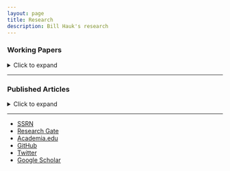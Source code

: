```yaml
---
layout: page
title: Research
description: Bill Hauk's research
---
```


### Working Papers

<details>
<summary>Click to expand</summary>

#### The Neighborhood Brand Effect on Housing Prices

##### with Doug Woodward, Marian Manic, Joseph von Nessen, and Paulo Guimaraes

We propose that neighborhoods have a measurable effect on housing prices. In theory, searching for houses by neighborhood can be seen as a heuristic process, reducing the time and effort needed to evaluate a plethora of particular local attributes that are associated with the price premium of the house. To test this hypothesis, we estimate the neighborhood’s fixed effect that picks up the time-invariant quality of the area within the framework of a hedonic housing price model. Our database encompasses more than 50,000 housing market transactions in Charleston, South Carolina. Our regression fits the data extremely well, with the neighborhood fixed effect exerting a pronounced effect on regression results and outperforming significantly alternative local areal units. The fixed effect estimates are ultimately rank-ordered to evaluate their heterogeneous effect on the housing price premium. The analysis reveals that neighborhood fixed effects capture effectively the wide range of house price premiums, from high-priced historic districts and ocean-side communities to low-price, poverty-stricken areas damaged by urban redevelopment. In addition, our approach to using spatial fixed effect estimates as a tool to measure the brand effect of regions can be used to assess the value of regional identity in other contexts like industry location and migration. 

The second important contribution we make to the literature is a new method of estimating the Moran’s I in large data sets. Based on our simplified Moran’s I tests, we show that spatial dependence is effectively eliminated when the neighborhood fixed effects are added to the model. This original econometric tool can be applied to a wide range of urban and regional research.

[click here for the most recent version of the paper]({{ BASE_PATH}}/pages/working_papers/charlestonhousingprices.pdf)

#### The Empire Strikes Back: The Effect of Historical and Cultural Affiliations on the Allocation of FDI in Eastern Europe

##### with Alexandra Troidl and Doug Woodward

This paper investigates whether culture and history impacts the spatial allocation of foreign direct investment (FDI). The importance of culture is well documented in both the international business and economics literature; however, the causal impact of culture on the location of FDI has been difficult to determine.  In this study, we implement a spatial regression discontinuity design to test for discontinuous changes in investment at the historical border of the Habsburg Empire. There is evidence that the empire had a long-lasting impact on culture, trust, and institutions in its territories. We propose that countries sharing a former affiliation with the empire will be more likely to invest in each other today. The former empire had a border which ran through several present-day countries. Cities located on either side of this historical border have shared common institutions for the last 100 years. This unique setting allows us to identify a cultural effect that is separate from institutions, nationality, religion, and language. The results suggest that there are between 0.24 and 0.32 additional investments per 10,000 individuals coming from Habsburg-affiliated countries in the former empire territories of Romania and Serbia today.

[click here for the most recent version of the paper]({{ BASE_PATH}}/pages/working_papers/habsburgempire.pdf)

#### Incentives, Agglomeration, and the Location of Greenfield Foreign Investment

##### with Alexandra Troidl and Doug Woodward

This study examines the location of manufacturing foreign direct investment (FDI) in the United States, focusing on taxes and incentives relative to agglomeration as determinants. Using a panel Poisson regression with random effects, we model the probability of site selection in U.S. states and counties. The results reveal that localization and urban agglomeration economies clearly exert the most influence on FDI location. The localization estimate, as captured by the number of domestic manufacturing establishments, has an elasticity of 0.92. Urbanization economies, measured by the area’s wage premium, have an elasticity of 1.31. Among taxes and incentives, the investment tax credit (as a share of value added) is statistically significant, with an elasticity of 1.56. Further analysis reveals that this incentive is only significant in counties that rank in the highest quartile of existing manufacturing agglomeration. In areas falling in the lowest quartile of agglomeration, our estimates indicate that job training subsidies may attract FDI location. The property tax, the job creation tax credit, and research and development tax credit have no measurable effect on the location decisions of foreign manufacturers. In addition, the distance from the foreign-owned plant to a major airport, often overlooked as a determinant in location studies, appears to be attractive.

[click here for the most recent version of the paper]({{ BASE_PATH}}/pages/working_papers/fdiincentives.pdf)

#### Raising the Cost of Doing Business in Lower Income Countries: Trade Agreements with Stringent Multilateral Environmental Regulations

##### with Bentley Coffey and Patrick McLaughlin

We explore how multilateral environmental regulations may adversely affect trade flows between countries with different incomes.   Using the gravity equation, we examine the effect on bilateral trade flows of increases in environmental regulation stringency ratings, taken from survey data covering a panel of 56 countries.  We test for significant differences in the effects of the stringency of environmental regulations on exports across countries’ income levels and EU membership. We show that an increase in environmental regulation stringency leads to a dramatic decrease in exports from poorer EU-members; conversely, a similar change in environmental regulation does not appear to significantly affect the exports of richer EU-members.  The results are consistent with our theoretical model of the costs of multilateral environmental regulations, which are disproportionately borne by poorer countries due to both the uneven competitiveness effect and the uneven burden of compliance.

[click here for the most recent version of the paper]({{ BASE_PATH}}/pages/working_papers/eutradenenviregs.pdf)

#### Heinrich Pesch and the Anglo-German Divide in Economics
(Revising to Resubmit to European Journal of the History of Economic Thought)

The Rev. Heinrich Pesch, S.J. was a German economist and social philosopher who was an active scholar from the 1890s to 1920s.  His work had a significant impact on a generation of German Catholic social thinkers and particularly the papal encyclical <i>Quadragesimo Anno</i>.  His method of social analysis, which he called Solidarism, was informed by Catholic Social Thought, but based on natural law principles that he argued were accessible to all people of good will.  This article argues that, although his school of thought did not survive the Nazi and World War II years, many of his ideas had a lingering effect on Economic thought for the German center-right.  This influence may be contrasted with the center-right in the English-speaking world, where there was a strong divorce between Christian social thinking and Economics.  Consequently, a gap emerged between Economic policy in Germany and Britain, which contributed to some of the divides leading to Brexit.

[click here for the most recent version of the paper]({{ BASE_PATH}}/pages/working_papers/pesch.pdf)
</details>

---

### Published Articles

<details>
<summary>Click to expand</summary>

#### The Impact of Chinese Imports on Indian Wage Inequality

##### with Kaveri Deb

##### Published in [<i>Indian Journal of Labour Economics</i> 2020](https://link.springer.com/article/10.1007/s41027-020-00218-5)

[GitHub page with data files](https://github.com/BillHauk/ChinaShockWagesinIndia)<br>
The paper seeks to address the growing inequality in wages between skilled and unskilled workers and between male and female workers in India due to a growing import surge from China. The study on wage movements of skilled versus unskilled workers helps us to understand how imports from India’s largest trade partner have contributed to relative factor returns in the country’s most abundant factor of production. The consideration of wage divergence between male and female workers helps us in determining how significant China’s trade is in addressing gender inequality in India’s labour market. Our analysis reveals that the import surge from China has minor effects on the growing wage difference between skilled and unskilled workers. However, the effect of the Chinese import surge on wage divergence between male and female workers is significant. The existing literature on the effects of international trade on India labour market is largely silent on the considered aspects.

#### Early Intervention in College Classes and Improved Student Outcomes

##### with John Gordanier and Chandini Sankaran

##### Published in [<i>Economics of Education Review</i> 2019](https://www.sciencedirect.com/science/article/abs/pii/S0272775718305272)

This research investigates the effectiveness of an early academic intervention in Principles of Economics courses at a large public university. After the end of the fourth week of classes, students who fell below a 70% threshold on a performance measure, or had an attendance rate below 75%, were referred to the university's Student Success Center for additional academic support. A referral consisted of students being informed of their status and being given optional assistance in course specific skills through tutoring, as well as training in general skills like time management and study skills. Using a regression discontinuity framework at the referral threshold, we find that the performance intervention improved student scores on common questions on the final exam by 6.5 to 7.5 percentage points for students at or near the performance threshold. The gains are particularly large for students who entered college with below average math placement scores. These results indicate that low-cost light-touch interventions may significantly affect student academic performance.

#### Endogeneity Bias and Growth Regressions

##### Published in [<i>Journal of Macroeconomics</i> 2017](https://www.sciencedirect.com/science/article/pii/S0164070416300854)

[GitHub page with simulation files](https://github.com/BillHauk/EndogeneityProgram)<br>
The problem of regressor endogeneity stemming from reverse casuality is one that has plagued economists working in the field of empirical economic growth for some time. This paper attempts to address the relevant magnitude of this issue in the context of growth regressions based on the Solow growth model. The paper develops a method of running Monte Carlo simulations that allows us to generate simulated data that match the moments of observed real-world data typically used in such regressions while simultaneously allowing us to impose arbitrarily high correlations between the steady-state determinants of the Solow model and the unobserved residual term of the data-generating process. After running simulations that represent a wide sample of the mathematically-possible correlations, we conclude that a between estimator or a random effects estimator will deliver a lower average absolute bias across all coefficients than alternative estimators in almost all of our simulations. Conversely, estimators that use within-country variation will generate lower biases when looking solely at rates of convergence. Furthermore, we conclude that these results are robust when restricting our sample of simulations to several subsets of the assumed parameters and to changing our assumptions about country fixed-effects terms.

#### RCA Indices, Multinational Production, and the Ricardian Trade Model

##### with Kaveri Deb

##### Published in [<i>International Economics and Economic Policy</i> 2017](https://link.springer.com/article/10.1007/s10368-015-0317-z)

The practice of using Revealed Comparative Advantage (RCA) Indices to determine the flow of goods trade among countries is well established. But an important issue that demands attention is whether the RCA indices reflect the essentials of comparative advantage theory. Deb and Basu (2011) examined the consistency of alternative RCA indices with the Heckscher-Ohlin theory of comparative advantage, leaving scope for re-examination of the indices in the context of the Ricardian comparative advantage theory, which insists on relative factor productivity differences among countries contrary to Heckscher-Ohlin’s relative factor endowment differences. The other issue which has been overlooked in much of the existing literature is the importance of value-added trade. With the growing importance of global production chains, RCA indices based on gross export values may not portray an accurate picture of the underlying comparative advantage of countries. In this context, adjusting the RCA indices to incorporate domestic value-added in exports seems to be quite relevant. This paper explores the consistency of RCA indices based on domestic value-added in exports with the Ricardian theory of comparative advantage using a panel data approach. A brief review on the structures of alternative RCA indices is also provided. The Log-of-Balassa index is found to be the best performer in this empirical examination, although the deficiencies of the index for cross-country or cross-commodity comparison must be acknowledged. The index of Yu et al. (2009) does possess the latter feature but in our study its performance is quite poor and hence its consistency with the Ricardian theory of comparative advantage is questionable.

#### Electoral Regime and Trade Policy

##### with John Hatfield

##### Published in [<i>Journal of Comparative Economics</i> 2014](https://www.sciencedirect.com/science/article/pii/S0147596714000286)

We study how trade protection varies with the electoral rules for legislative representation. In particular, we investigate different hypotheses about why trade policy differs between countries with legislatures elected by a plurality election rule in single member constituencies and legislatures elected by a proportional, or party-list, rule. Our results, which are in line with the existing literature, show that countries with list-PR systems tend to have lower trade barriers than countries with majoritarian systems. We expand on this literature by looking at the mechanisms through which this correlation can be explained. Our findings indicate that, contrary to existing theory, neither constituency size nor party strength are important when explaining this correlation. Country size does matter, but does not explain the whole of the correlation.

#### The Return of Convergence in the U.S. States

##### with Janice Boucher Breuer and John McDermott

##### Published in [<i>Applied Economics Letters</i> 2014](https://www.tandfonline.com/doi/full/10.1080/13504851.2013.826905)

We analyze convergence of per capita income across the US states for the period 1929–2011. We find that absolute convergence was in evidence early, but it broke down around 1978. It appears to have returned in 1990, although more weakly than before. We use two standard metrics to evaluate convergence: (1) σ-convergence, a reduction in the SD of state per capita income and (2) β-convergence, the fact that poor states grow faster than rich states.

#### Trade Restriction Indices and U.S. Trade Policy

##### Published in [<i>Applied Economics Letters</i> 2012](https://www.tandfonline.com/doi/full/10.1080/13504851.2011.605347)

The proper way to measure differences in trade protection across countries and economic sectors has been a vexing problem for economists studying international trade. Based on research by Anderson and Neary (2005) and Kee et al. (2009), this article proposes the use of Trade Restriction Indices (TRIs) when studying US trade policy. TRIs can potentially solve several problems related to measuring the restrictiveness of trade policy. To this end, this article creates a data set of TRIs for US imports by sector at several different levels of aggregation using the Harmonized Tariff Schedule (HS), the North American Industry Classification System (NAICS) and the Standard International Trade Classification industry coding systems.

#### U.S. Import and Export Elasticities:  A Panel Data Approach

##### Published in [<i>Empirical Economics</i> 2012](https://link.springer.com/article/10.1007/s00181-011-0456-1)

[GitHub page with generated estimates](https://github.com/BillHauk/tradeelasticityestimates)<br>
This article describes the creation of a new dataset on sectoral-level import and export elasticities in the U.S. between the years 1978 and 2001. It proposes the use of panel data techniques as a means of generating import price indexes, and then using them to measure trade elasticities while instrumenting for the endogeneous variables. In particular, it provides a dataset listing trade elasticities for a broad range of sectors at the North American Industry Classification System 4-digit, and 6-digit and the Harmonized Tariff System 6-digit, and 10-digit levels of industry aggregation. These results are compared to previous estimates in the literature. The resulting estimates can be used in a wide-range of applications in empirical studies of international trade policy, particularly in analyzing the welfare effects of international trade.

#### Protection with Many Sellers:  An Application to Legislatures with Malapportionment

##### Published in [<i>Economics and Politics</i> 2011](https://onlinelibrary.wiley.com/doi/full/10.1111/j.1468-0343.2011.00387.x)

What effect, if any, does legislative malapportionment have on international trade protection? This paper argues that in malapportioned legislatures, such as the U.S. Senate, industries become over‐represented in a legislature if they are disproportionately located in small constituencies. As a result, industries that are disproportionately located in smaller constituencies are likely to receive greater protection from international trade. To argue this point theoretically, this paper develops a new model, combining legislative bargaining and a model of lobbying to study trade protection while allowing for a legislature with multiple legislators and differently sized constituencies. We then test the predictions of this new model using tariff votes from the U.S. Senate in the late nineteenth and early twentieth centuries and a panel of tariffs and non‐tariff barriers to trade in the U.S. in the 1990s. Considerable support is found for the model's predictions. Industries concentrated in states where the population is low receive greater protection from imports.

#### A Monte Carlo Study of Growth Regressions

##### with Romain Wacziarg

##### Published in [<i>Journal of Economic Growth</i> 2009](https://link.springer.com/article/10.1007/s10887-009-9040-3)

[GitHub page with simulation files](https://github.com/BillHauk/MonteCarloProgram)<br>
Using Monte Carlo simulations, this paper evaluates the bias properties of estimators commonly used to estimate growth regressions derived from the Solow model. We explicitly allow for measurement error, country-specific fixed effects and regressor endogeneity. An OLS estimator applied to a single cross-section of variables averaged over time (the between estimator) performs best in terms of the extent of bias on each of the estimated coefficients. Fixed-effects and the Arellano–Bond GMM estimator overstate the speed of convergence under a wide variety of assumptions, while the between estimator understates it. Finally, fixed effects and Arellano–Bond bias towards zero the slope estimates on the human and physical capital accumulation variables, while the between estimator and the Blundell–Bond system GMM estimator bias these coefficients upwards.

#### Small States, Big Pork

##### with Romain Wacziarg

##### Published in [<i>Quarterly Journal of Political Science</i> 2007](https://www.nowpublishers.com/article/Details/QJPS-5048)

Using data on authorizations from the 2005 Highway Bill, we show that the legislative allocation of pork barrel spending by US state (measured by the value of transportation earmarks per capita) greatly favors smaller states. We exploit the difference between two versions of the bill: the version that was passed by the House and the compromise version passed in conference committee. Our empirical results provide strong evidence in favor of theories of legislative malapportionment.

</details>

---

<div class="navbar">
  <div class="navbar-inner">
      <ul class="nav">
          <li><a href="https://papers.ssrn.com/sol3/cf_dev/AbsByAuth.cfm?per_id=1729950">SSRN</a></li>
          <li><a href="https://www.researchgate.net/profile/William-Hauk">Research Gate</a></li>
          <li><a href="https://sc.academia.edu/WilliamHauk">Academia.edu</a></li>
          <li><a href="https://github.com/BillHauk">GitHub</a></li>
          <li><a href="https://twitter.com/HaukBill">Twitter</a></li>
          <li><a href="https://scholar.google.com/citations?user=B744wv0AAAAJ&hl=en&oi=ao">Google Scholar</a></li>
      </ul>
  </div>
</div>

<!-- Note: this is how to write a comment in HTML. Everything in here won't show up on your webpage.-->

<!--
To increase the size of the title, use fewer # in front of the paper title.
To decrease the size of the title, use more #.
To remove the italics, remove the * before and after the description
To remove the underline from the title, remove the <u> tags (<u> and </u>)
-->
